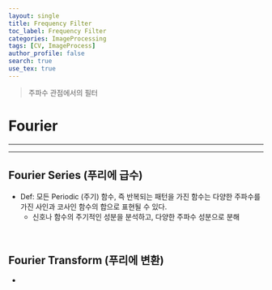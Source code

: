 ```yaml
---
layout: single
title: Frequency Filter
toc_label: Frequency Filter
categories: ImageProcessing
tags: [CV, ImageProcess]
author_profile: false
search: true
use_tex: true
---
```


> 주파수 관점에서의 필터

# Fourier

---

---

## Fourier Series (푸리에 급수)
- Def: 모든 Periodic (주기) 함수, 즉 반복되는 패턴을 가진 함수는 다양한 주파수를 가진 사인과 코사인 함수의 합으로 표현될 수 있다.
  - 신호나 함수의 주기적인 성분을 분석하고, 다양한 주파수 성분으로 분해


<br>

## Fourier Transform (푸리에 변환)
- 





